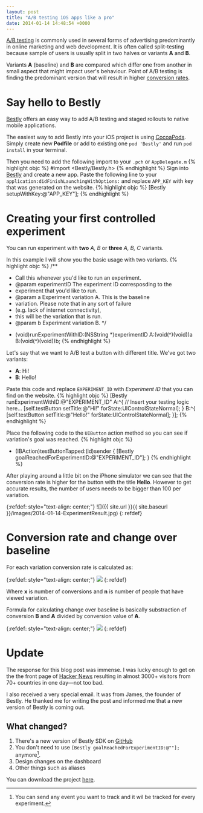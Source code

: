 ```yaml
---
layout: post
title: "A/B testing iOS apps like a pro"
date: 2014-01-14 14:48:54 +0000
---
```

[A/B testing](http://en.wikipedia.org/wiki/A/B_testing) is commonly used in several forms of advertising predominantly in online marketing and web development.
It is often called split-testing because sample of users is usually split in two halves or variants **A** and **B**.

Variants **A** (baseline) and **B** are compared which differ one from another in small aspect that might impact user's behaviour.
Point of A/B testing is finding the predominant version that will result in higher [conversion rates](http://en.wikipedia.org/wiki/Conversion_marketing).

Say hello to Bestly
====================
[Bestly](http://best.ly) offers an easy way to add A/B testing and staged rollouts to native mobile applications.

The easiest way to add Bestly into your iOS project is using [CocoaPods](http://cocoapods.org).
Simply create new **Podfile** or add to existing one ```pod 'Bestly'``` and run ```pod install``` in your terminal.

Then you need to add the following import to your ```.pch``` or ```AppDelegate.m```
{% highlight objc %}
#import <Bestly/Bestly.h>
{% endhighlight %}
Sign into [Bestly](http://best.ly) and create a new app. Paste the following line to your ```application:didFinishLaunchingWithOptions:``` and replace ```APP_KEY``` with key that was generated on the website.
{% highlight objc %}
[Bestly setupWithKey:@"APP_KEY"];
{% endhighlight %}

Creating your first controlled experiment
====================
You can run experiment with **two** *A, B* or **three** *A, B, C* variants.

In this example I will show you the basic usage with two variants.
{% highlight objc %}
/**
 * Call this whenever you'd like to run an experiment.
 * @param experimentID The experiment ID corresposding to the
 * experiment that you'd like to run.
 * @param a Experiment variation A. This is the baseline
 * variation. Please note that in any sort of failure
 * (e.g. lack of internet connectivity),
 * this will be the variation that is run.
 * @param b Experiment variation B.
 */
+ (void)runExperimentWithID:(NSString *)experimentID
                          A:(void(^)(void))a
                          B:(void(^)(void))b;
{% endhighlight %}

Let's say that we want to A/B test a button with different title. We've got two variants:

- **A**: Hi!
- **B**: Hello!

Paste this code and replace ```EXPERIMENT_ID``` with *Experiment ID* that you can find on the website.
{% highlight objc %}
[Bestly runExperimentWithID:@"EXPERIMENT_ID" A:^{
    // Insert your testing logic here...
    [self.testButton setTitle:@"Hi!" forState:UIControlStateNormal];
} B:^{
    [self.testButton setTitle:@"Hello!" forState:UIControlStateNormal];
}];
{% endhighlight %}

Place the following code to the ```UIButton``` action method so you can see if variation's goal was reached.
{% highlight objc %}
- (IBAction)testButtonTapped:(id)sender {
    [Bestly goalReachedForExperimentID:@"EXPERIMENT_ID"];
}
{% endhighlight %}

After playing around a little bit on the iPhone simulator we can see that the conversion rate is higher for the button with the title **Hello**. However to get accurate results, the number of users needs to be bigger than 100 per variation.

{:refdef: style="text-align: center;"}
![]({{ site.url }}{{ site.baseurl }}/images/2014-01-14-ExperimentResult.jpg)
{: refdef}

Conversion rate and change over baseline
====================

For each variation conversion rate is calculated as:

{:refdef: style="text-align: center;"}
![](https://latex.codecogs.com/gif.latex?p&space;=&space;\frac{x}{n})
{: refdef}

Where **x** is number of conversions and **n** is number of people that have viewed variation.

Formula for calculating change over baseline is basically substraction of conversion **B** and **A** divided by conversion value of **A**.

{:refdef: style="text-align: center;"}
![](https://latex.codecogs.com/gif.latex?c&space;=&space;\frac{p_{b}-p_{a}}{p_{a}})
{: refdef}

Update
====================
The response for this blog post was immense. I was lucky enough to get on the the front page of [Hacker News](https://news.ycombinator.com/item?id=7063595) resulting in almost 3000+ visitors from 70+ countries in one day—not too bad.

I also received a very special email. It was from James, the founder of Bestly. He thanked me for writing the post and informed me that a new version of Bestly is coming out.

What changed?
---------------------
1. There's a new version of Bestly SDK on [GitHub](https://github.com/bestly/bestly-ios)
2. You don't need to use ```[Bestly goalReachedForExperimentID:@""];``` anymore[^1].
3. Design changes on the dashboard
4. Other things such as aliases

You can download the project [here](https://github.com/lukabratos/Bestly).

[^1]: You can send any event you want to track and it wil be tracked for every experiment.